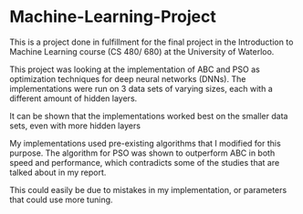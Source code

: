 # Machine-Learning-Project

This is a project done in fulfillment for the final project in the Introduction to Machine Learning course (CS 480/ 680) at the University of Waterloo.

This project was looking at the implementation of ABC and PSO as optimization techniques for deep neural networks (DNNs). The implementations were run on 3 data sets of varying sizes, each with a different amount of hidden layers.

It can be shown that the implementations worked best on the smaller data sets, even with more hidden layers

My implementations used pre-existing algorithms that I modified for this purpose. The algorithm for PSO was shown to outperform ABC in both speed and performance, which contradicts some of the studies that are talked about in my report.

This could easily be due to mistakes in my implementation, or parameters that could use more tuning.
